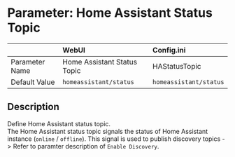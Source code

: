 # Parameter: Home Assistant Status Topic	

|                   | WebUI               | Config.ini
|:---               |:---                 |:----
| Parameter Name    | Home Assistant Status Topic | HAStatusTopic	
| Default Value     | `homeassistant/status` | `homeassistant/status`


## Description

Define Home Assistant status topic.<br>
The Home Assistant status topic signals the status of Home Assistant instance (`online` / `offline`). 
This signal is used to publish discovery topics -> Refer to paramter description of `Enable Discovery`.
